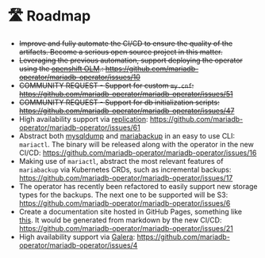# 🛣️ Roadmap

- ~~Improve and fully automate the CI/CD to ensure the quality of the artifacts. Become a serious open source project in this matter.~~
- ~~Leveraging the previous automation, support deploying the operator using the [openshift OLM](https://docs.openshift.com/container-platform/4.8/operators/understanding/olm/olm-understanding-olm.html).: https://github.com/mariadb-operator/mariadb-operator/issues/10~~
- ~~COMMUNITY REQUEST - Support for custom `my.cnf`: https://github.com/mariadb-operator/mariadb-operator/issues/51~~
- ~~COMMUNITY REQUEST - Support for db initialization scripts: https://github.com/mariadb-operator/mariadb-operator/issues/47~~
- High availability support via [replication](https://mariadb.org/mariadb-k8s-how-to-replicate-mariadb-in-k8s/): https://github.com/mariadb-operator/mariadb-operator/issues/61
- Abstract both [mysqldump](https://dev.mysql.com/doc/refman/8.0/en/mysqldump.html) and [mariabackup](https://mariadb.com/kb/en/mariabackup-overview/) in an easy to use CLI: `mariactl`. The binary will be released along with the operator in the new CI/CD: https://github.com/mariadb-operator/mariadb-operator/issues/16
- Making use of `mariactl`, abstract the most relevant features of `mariabackup` via Kubernetes CRDs, such as incremental backups: https://github.com/mariadb-operator/mariadb-operator/issues/17
- The operator has recently been refactored to easily support new storage types for the backups. The next one to be supported will be S3: https://github.com/mariadb-operator/mariadb-operator/issues/6
- Create a documentation site hosted in GitHub Pages, something like [this](https://gateway-api.sigs.k8s.io/). It would be generated from markdown by the new CI/CD: https://github.com/mariadb-operator/mariadb-operator/issues/21
 - High availability support via [Galera](https://mariadb.com/kb/en/what-is-mariadb-galera-cluster/): https://github.com/mariadb-operator/mariadb-operator/issues/4
